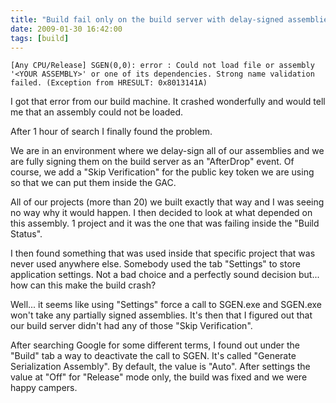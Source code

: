 ```yaml
---
title: "Build fail only on the build server with delay-signed assemblies"
date: 2009-01-30 16:42:00
tags: [build]
---
```


```text
[Any CPU/Release] SGEN(0,0): error : Could not load file or assembly '<YOUR ASSEMBLY>' or one of its dependencies. Strong name validation failed. (Exception from HRESULT: 0x8013141A)
```

I got that error from our build machine. It crashed wonderfully and would tell me that an assembly could not be loaded.

After 1 hour of search I finally found the problem.

We are in an environment where we delay-sign all of our assemblies and we are fully signing them on the build server as an "AfterDrop" event. Of course, we add a "Skip Verification" for the public key token we are using so that we can put them inside the GAC.

All of our projects (more than 20) we built exactly that way and I was seeing no way why it would happen. I then decided to look at what depended on this assembly. 1 project and it was the one that was failing inside the "Build Status".

I then found something that was used inside that specific project that was never used anywhere else. Somebody used the tab "Settings" to store application settings. Not a bad choice and a perfectly sound decision but... how can this make the build crash?

Well... it seems like using "Settings" force a call to SGEN.exe and SGEN.exe won't take any partially signed assemblies. It's then that I figured out that our build server didn't had any of those "Skip Verification".

After searching Google for some different terms, I found out under the "Build" tab a way to deactivate the call to SGEN. It's called "Generate Serialization Assembly". By default, the value is "Auto". After settings the value at "Off" for "Release" mode only, the build was fixed and we were happy campers.
